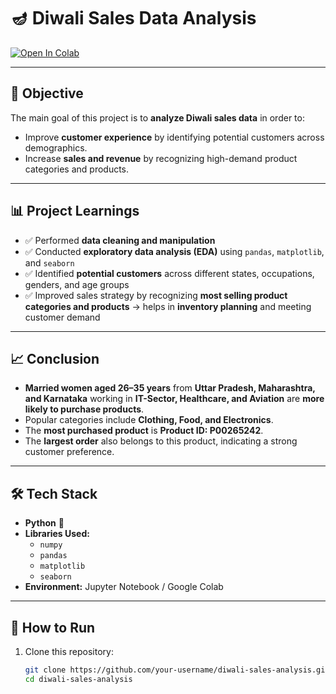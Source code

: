 # 🪔 Diwali Sales Data Analysis  

[![Open In Colab](https://colab.research.google.com/assets/colab-badge.svg)](https://colab.research.google.com/github/your-username/diwali-sales-analysis/blob/main/Diwali_Sales_Analysis.ipynb)

---

## 📌 Objective  
The main goal of this project is to **analyze Diwali sales data** in order to:  
- Improve **customer experience** by identifying potential customers across demographics.  
- Increase **sales and revenue** by recognizing high-demand product categories and products.  

---

## 📊 Project Learnings  

- ✅ Performed **data cleaning and manipulation**  
- ✅ Conducted **exploratory data analysis (EDA)** using `pandas`, `matplotlib`, and `seaborn`  
- ✅ Identified **potential customers** across different states, occupations, genders, and age groups  
- ✅ Improved sales strategy by recognizing **most selling product categories and products** → helps in **inventory planning** and meeting customer demand  

---

## 📈 Conclusion  

- **Married women aged 26–35 years** from **Uttar Pradesh, Maharashtra, and Karnataka** working in **IT-Sector, Healthcare, and Aviation** are **more likely to purchase products**.  
- Popular categories include **Clothing, Food, and Electronics**.  
- The **most purchased product** is **Product ID: P00265242**.  
- The **largest order** also belongs to this product, indicating a strong customer preference.  

---

## 🛠️ Tech Stack  

- **Python** 🐍  
- **Libraries Used:**  
  - `numpy`  
  - `pandas`  
  - `matplotlib`  
  - `seaborn`  
- **Environment:** Jupyter Notebook / Google Colab  

---

## 🚀 How to Run  

1. Clone this repository:  
   ```bash
   git clone https://github.com/your-username/diwali-sales-analysis.git
   cd diwali-sales-analysis

